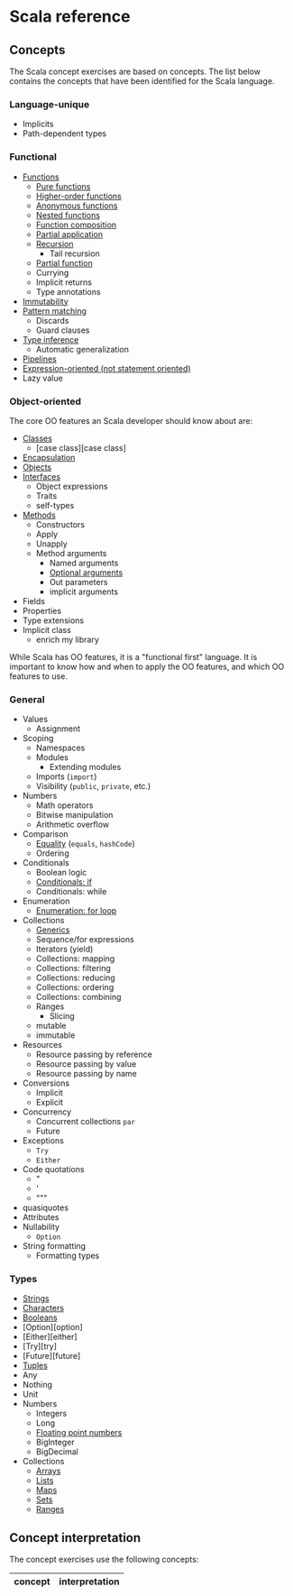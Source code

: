 # Scala reference

## Concepts

The Scala concept exercises are based on concepts. The list below contains the concepts that have been identified for the Scala language.

### Language-unique

- Implicits
- Path-dependent types

### Functional

- [Functions][functions]
  - [Pure functions][pure_functions]
  - [Higher-order functions][higher_order_functions]
  - [Anonymous functions][anonymous_functions]
  - [Nested functions][nested_functions]
  - [Function composition][function_composition]
  - [Partial application][partial_application]
  - [Recursion][recursion]
    - Tail recursion
  - [Partial function][partial_function]
  - Currying
  - Implicit returns
  - Type annotations
- [Immutability][immutability]
- [Pattern matching][pattern_matching]
  - Discards
  - Guard clauses
- [Type inference][type_inference]
  - Automatic generalization
- [Pipelines][pipelines]
- [Expression-oriented (not statement oriented)][expression_oriented]
- Lazy value

### Object-oriented

The core OO features an Scala developer should know about are:

- [Classes][classes]
  - [case class][case class]
- [Encapsulation][encapsulation]
- [Objects][objects]
- [Interfaces][interfaces]
  - Object expressions
  - Traits
  - self-types
- [Methods][methods]
  - Constructors
  - Apply
  - Unapply
  - Method arguments
    - Named arguments
    - [Optional arguments][optional_arguments]
    - Out parameters
    - implicit arguments
- Fields
- Properties
- Type extensions
- Implicit class
  - enrich my library

While Scala has OO features, it is a "functional first" language. It is important to know how and when to apply the OO features, and which OO features to use.

### General

- Values
  - Assignment
- Scoping
  - Namespaces
  - Modules
    - Extending modules
  - Imports (`import`)
  - Visibility (`public`, `private`, etc.)
- Numbers
  - Math operators
  - Bitwise manipulation
  - Arithmetic overflow
- Comparison
  - [Equality][equality] (`equals`, `hashCode`)
  - Ordering
- Conditionals
  - Boolean logic
  - [Conditionals: if][conditionals]
  - Conditionals: while
- Enumeration
  - [Enumeration: for loop][enumeration]
- Collections
  - [Generics][generics]
  - Sequence/for expressions
  - Iterators (yield)
  - Collections: mapping
  - Collections: filtering
  - Collections: reducing
  - Collections: ordering
  - Collections: combining
  - Ranges
    - Slicing
  - mutable
  - immutable
- Resources
  - Resource passing by reference
  - Resource passing by value
  - Resource passing by name
- Conversions
  - Implicit
  - Explicit
- Concurrency
  - Concurrent collections `par`
  - Future
- Exceptions
  - `Try`
  - `Either`
- Code quotations
  - "
  - '
  - """
- quasiquotes
- Attributes
- Nullability
  - `Option`
- String formatting
  - Formatting types

### Types

- [Strings][string]
- [Characters][char]
- [Booleans][bool]
- [Option][option]
- [Either][either]
- [Try][try]
- [Future][future]
- [Tuples][tuple]
- Any
- Nothing
- Unit
- Numbers
  - Integers
  - Long
  - [Floating point numbers][floating-point-number]
  - BigInteger
  - BigDecimal
- Collections
  - [Arrays][array]
  - [Lists][list]
  - [Maps][map]
  - [Sets][set]
  - [Ranges][range]

## Concept interpretation

The concept exercises use the following concepts:

| concept | interpretation |
| ------- | -------------- |


[encapsulation]: ../../../reference/concepts/encapsulation.md
[classes]: ../../../reference/concepts/classes.md
[objects]: ../../../reference/concepts/objects.md
[composition]: ../../../reference/concepts/composition.md
[inheritance]: ../../../reference/concepts/inheritance.md
[interfaces]: ../../../reference/concepts/interfaces.md
[polymorphism]: ../../../reference/concepts/polymorphism.md
[methods]: ../../../reference/concepts/methods.md
[immutability]: ../../../reference/concepts/immutability.md
[pattern_matching]: ../../../reference/concepts/pattern_matching.md
[higher_order_functions]: ../../../reference/concepts/higher_order_functions.md
[type_inference]: ../../../reference/concepts/type_inference.md
[anonymous_functions]: ../../../reference/concepts/anonymous_functions.md
[recursion]: ../../../reference/concepts/recursion.md
[nested_functions]: ../../../reference/concepts/nested_functions.md
[equality]: ../../../reference/concepts/sameness.md
[conditionals]: ../../../reference/concepts/conditionals.md
[enumeration]: ../../../reference/concepts/enumeration.md
[generics]: ../../../reference/concepts/generics.md
[bool]: ../../../reference/types/boolean.md
[string]: ../../../reference/types/string.md
[char]: ../../../reference/types/char.md
[array]: ../../../reference/types/array.md
[list]: ../../../reference/types/list.md
[map]: ../../../reference/types/map.md
[set]: ../../../reference/types/set.md
[class]: ../../../reference/types/class.md
[tuple]: ../../../reference/types/tuple.md
[range]: ../../../reference/types/range.md
[optional_arguments]: ../../../reference/concepts/default_arguments.md
[functions]: ../../../reference/types/function.md
[variables]: ../../../reference/concepts/variables.md
[pure_functions]: ../../../reference/concepts/pure_functions.md
[partial_function]: ../../../reference/concepts/partial_functions.md
[function_composition]: ../../../reference/concepts/function_composition.md
[partial_application]: ../../../reference/concepts/partial_application.md
[recursion]: ../../../reference/concepts/recursion.md
[pipelines]: ../../../reference/concepts/pipelines.md
[expression_oriented]: ../../../reference/concepts/expression_oriented.md
[floating-point-number]: ../../../reference/types/floating_point_number.md
